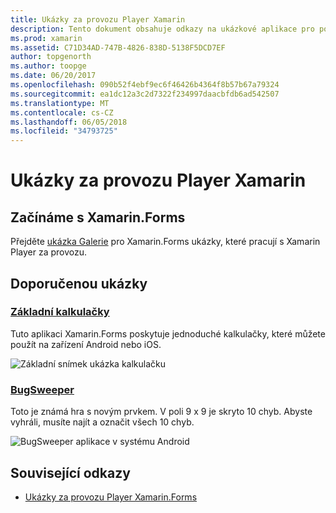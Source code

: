 ```yaml
---
title: Ukázky za provozu Player Xamarin
description: Tento dokument obsahuje odkazy na ukázkové aplikace pro použití při testování se Xamarin Live Player. Propojené ukázky zahrnují základní kalkulačky a hry shrnutí chyb.
ms.prod: xamarin
ms.assetid: C71D34AD-747B-4826-838D-5138F5DCD7EF
author: topgenorth
ms.author: toopge
ms.date: 06/20/2017
ms.openlocfilehash: 090b52f4ebf9ec6f46426b4364f8b57b67a79324
ms.sourcegitcommit: ea1dc12a3c2d7322f234997daacbfdb6ad542507
ms.translationtype: MT
ms.contentlocale: cs-CZ
ms.lasthandoff: 06/05/2018
ms.locfileid: "34793725"
---
```

# <a name="xamarin-live-player-samples"></a>Ukázky za provozu Player Xamarin

## <a name="get-started-with-xamarinforms"></a>Začínáme s Xamarin.Forms

Přejděte [ukázka Galerie](https://developer.xamarin.com/samples/xamarin-live-player/all/) pro Xamarin.Forms ukázky, které pracují s Xamarin Player za provozu.

## <a name="featured-samples"></a>Doporučenou ukázky

### <a name="basic-calculatorhttpsdeveloperxamarincomsamplesmobileliveplayerbasiccalculator"></a>[Základní kalkulačky](https://developer.xamarin.com/samples/mobile/LivePlayer/BasicCalculator/)

Tuto aplikaci Xamarin.Forms poskytuje jednoduché kalkulačky, které můžete použít na zařízení Android nebo iOS.

![Základní snímek ukázka kalkulačku](samples-images/basic-calculator-sml.png)

### <a name="bugsweeperhttpsdeveloperxamarincomsamplesmobileliveplayerbugsweeperlp"></a>[BugSweeper](https://developer.xamarin.com/samples/mobile/LivePlayer/BugSweeperLP/)

Toto je známá hra s novým prvkem. V poli 9 x 9 je skryto 10 chyb. Abyste vyhráli, musíte najít a označit všech 10 chyb.

![BugSweeper aplikace v systému Android](samples-images/bugsweeper-sml.png)

## <a name="related-links"></a>Související odkazy

- [Ukázky za provozu Player Xamarin.Forms](https://developer.xamarin.com/samples/xamarin-live-player/all/)
